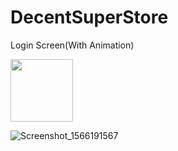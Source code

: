 # DecentSuperStore

Login Screen(With Animation)

<img src="https://user-images.githubusercontent.com/55477266/65747846-21931080-e120-11e9-9687-b349ac1ca422.pnge" width="100" height="100">

![Screenshot_1566191567](https://user-images.githubusercontent.com/55477266/65747846-21931080-e120-11e9-9687-b349ac1ca422.png) 




